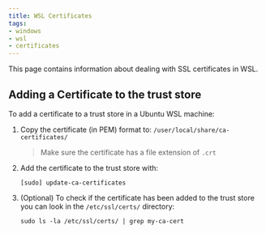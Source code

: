 ```yaml
---
title: WSL Certificates
tags:
- windows
- wsl
- certificates
---
```


This page contains information about dealing with SSL certificates in WSL.
<!--more-->

## Adding a Certificate to the trust store

To add a certificate to a trust store in a Ubuntu WSL machine:

1. Copy the certificate (in PEM) format to: ``/user/local/share/ca-certificates/``
   > Make sure the certificate has a file extension of `.crt`
2. Add the certificate to the trust store with:
   ```shell
   [sudo] update-ca-certificates
   ```
3. (Optional) To check if the certificate has been added to the trust store you can look in the `/etc/ssl/certs/` directory:
    ```shell
    sudo ls -la /etc/ssl/certs/ | grep my-ca-cert
    ```